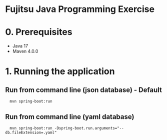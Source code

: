 # Fujitsu Java Programming Exercise

# 0. Prerequisites
 - Java 17
 - Maven 4.0.0

# 1. Running the application
 ## Run from command line (json database) - Default
      mvn spring-boot:run
  ## Run from command line (yaml database)
      mvn spring-boot:run -Dspring-boot.run.arguments="--db.fileExtension=.yaml"

 
